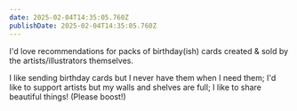 ```yaml
---
date: 2025-02-04T14:35:05.760Z
publishDate: 2025-02-04T14:35:05.760Z
---
```


I'd love recommendations for packs of birthday(ish) cards created & sold by the artists/illustrators themselves.

I like sending birthday cards but I never have them when I need them; I'd like to support artists but my walls and shelves are full; I like to share beautiful things! (Please boost!)
